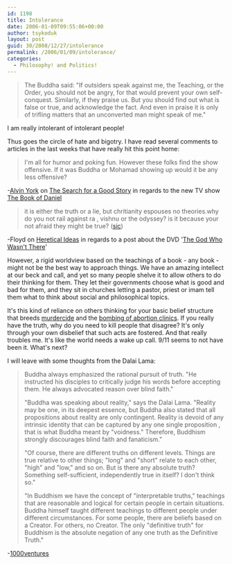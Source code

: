 ```yaml
---
id: 1198
title: Intolerance
date: 2006-01-09T09:55:06+00:00
author: tsykoduk
layout: post
guid: 30/2008/12/27/intolerance
permalink: /2006/01/09/intolerance/
categories:
  - Philosophy! and Politics!
---
```

<blockquote>The Buddha said: "If outsiders speak against me, the Teaching, or the Order,  you should not be angry, for that would prevent your own self-conquest. Similarly, if they praise us. But you should find out what is false or true, and acknowledge  the fact. And even in praise it is only of trifling matters that an unconverted  man might speak of me."</blockquote>
I am really intolerant of intolerant people!

Thus goes the circle of hate and bigotry. I have read several comments to articles in the last weeks that have really hit this point home:
<blockquote>I'm all for humor and poking fun. However these folks find the show offensive. If it was Buddha or Mohamad showing up would it be any less offensive?</blockquote>
-<a href="http://www.misterorange.com/2006/01/book-of-daniel.html#113656868757448326">Alvin York</a>  on  <a href="http://www.misterorange.com/2006/01/book-of-daniel.html">The Search for a Good Story</a> in regards to the new TV show <a href="http://www.tv.com/the-book-of-daniel/show/32641/summary.html&#38;full_summary=1">The Book of Daniel</a>
<blockquote>it is either the truth or a lie, but chritianity espouses no theories.why do you not rail against ra , vishnu or the odyssey? is it because your not afraid they might be true? (<a href="http://www.answers.com/sic&#38;r=67">sic</a>)</blockquote>
-Floyd on <a href="http://hereticalideas.com/wordpress/wp-comments-popup.php?p=3312&#38;c=1">Heretical Ideas</a> in regards to a post about the <span class="caps">DVD</span> '<a href="http://www.imdb.com/title/tt0455507/">The God Who Wasn't There</a>'

<p>However, a rigid worldview based on the teachings of a book - any book - might not be the best way to approach things. We have an amazing intellect at our beck and call, and yet so many people shelve it to allow others to do their thinking for them. They let their governments choose what is good and bad for them, and they sit in churches letting a pastor, priest or imam tell them what to think about social and philosophical topics.</p>


<p>It's this kind of reliance on others thinking for your basic belief structure that breeds <a href="http://www.sciam.com/article.cfm?articleID=0006A854-E67F-13A1-A67F83414B7F0104">murdercide</a> and the <a href="http://www.religioustolerance.org/abo_viol.htm">bombing of abortion clinics</a>. If you really have the truth, why do you need to kill people that disagree? It's only through your own disbelief that such acts are fostered. And that really troubles me. It's like the world needs a wake up call. 9/11 seems to not have been it. What's next?</p>


I will leave with some thoughts from the Dalai Lama:
<blockquote>Buddha always emphasized the rational pursuit of truth. "He instructed his disciples to critically judge his words before accepting them. He always advocated reason over blind faith."

<p>"Buddha was speaking about reality," says the Dalai Lama. "Reality may be one, in its deepest essence, but Buddha also stated that all propositions about reality are only contingent. Reality is devoid of any  intrinsic identity that can be captured by any one single proposition ,  that is what Buddha meant by "voidness." Therefore, Buddhism strongly discourages blind faith and fanaticism."</p>


<p>"Of course, there are different truths on different levels. Things are true relative to other things; "long" and "short" relate to each other, "high" and "low," and so on. But is there any absolute truth? Something self-sufficient, independently true in itself? I don't think so."</p>


<p>"In Buddhism we have the concept of "interpretable truths," teachings that are reasonable and logical for certain people in certain situations. Buddha himself taught different teachings to different people under different circumstances. For some people, there are beliefs based on a Creator. For others, no Creator. The only "definitive truth" for Buddhism is the absolute negation of any one truth as the Definitive Truth."</blockquote>
-<a href="http://www.1000ventures.com/business_guide/crosscuttings/cultures_buddha.html">1000ventures</a></p>